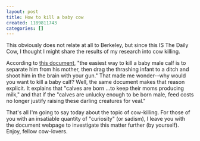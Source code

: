 ```yaml
---
layout: post
title: How to kill a baby cow
created: 1189811743
categories: []
---
```

This obviously does not relate at all to Berkeley, but since this IS The Daily Cow, I thought I might share the results of my research into cow killing.

According to <a href="http://www.notmilk.com/killacalf.html" target="_blank">this document</a>, "the easiest way to kill a baby male calf is to separate him from his mother, then drag the thrashing infant to a ditch and shoot him in the brain with your gun." That made me wonder--why would you want to kill a baby calf? Well, the same document makes that reason explicit. It explains that "calves are born ...to keep their moms producing milk," and that if the "calves are unlucky enough to be born male, feed costs no longer justify raising these darling creatures for veal."

That's all I'm going to say today about the topic of cow-killing. For those of you with an insatiable quantity of "curiosity" (or sadism), I leave you with the document webpage to investigate this matter further (by yourself). Enjoy, fellow cow-lovers.

